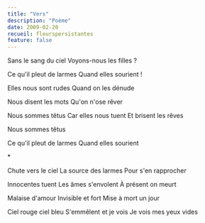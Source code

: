 ```yaml
---
title: "Vers"
description: "Poème"
date: 2009-02-20
recueil: fleurspersistantes
feature: false
---
```


Sans le sang du ciel
Voyons-nous les filles ?

Ce qu'il pleut de larmes
Quand elles sourient !

Elles nous sont rudes
Quand on les dénude

Nous disent les mots
Qu'on n'ose rêver

Nous sommes têtus
Car elles nous tuent
Et brisent les rêves

Nous sommes têtus

Ce qu'il pleut de larmes
Quand elles sourient

\*

Chute vers le ciel
La source des larmes
Pour s'en rapprocher

Innocentes tuent
Les âmes s'envolent
À présent on meurt

Malaise d'amour
Invisible et fort
Mise à mort un jour

Ciel rouge ciel bleu
S'emmêlent et je vois
Je vois mes yeux vides
